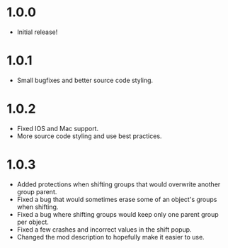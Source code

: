 # 1.0.0
- Initial release!

# 1.0.1
- Small bugfixes and better source code styling.

# 1.0.2
- Fixed IOS and Mac support.
- More source code styling and use best practices.

# 1.0.3
- Added protections when shifting groups that would overwrite another group parent.
- Fixed a bug that would sometimes erase some of an object's groups when shifting.
- Fixed a bug where shifting groups would keep only one parent group per object.
- Fixed a few crashes and incorrect values in the shift popup.
- Changed the mod description to hopefully make it easier to use.
